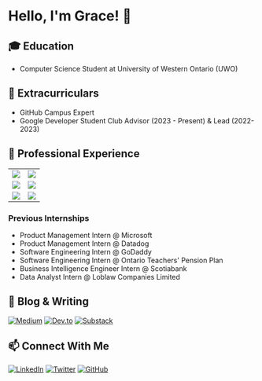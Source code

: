 # Hello, I'm Grace! 👋

## 🎓 Education
- Computer Science Student at University of Western Ontario (UWO)

## 🚀 Extracurriculars
- GitHub Campus Expert
- Google Developer Student Club Advisor (2023 - Present) & Lead (2022-2023)

## 💼 Professional Experience
<table>
  <tr>
    <td><img src="https://img.shields.io/badge/Microsoft-0078D4?style=for-the-badge&logo=microsoft&logoColor=white" /></td>
    <td><img src="https://img.shields.io/badge/Datadog-632CA6?style=for-the-badge&logo=datadog&logoColor=white" /></td>
  </tr>
  <tr>
    <td><img src="https://img.shields.io/badge/GoDaddy-1BDBDB?style=for-the-badge&logo=godaddy&logoColor=white" /></td>
    <td><img src="https://img.shields.io/badge/Scotiabank-FF0000?style=for-the-badge&logo=scotiabank&logoColor=white" /></td>
  </tr>
  <tr>
    <td><img src="https://img.shields.io/badge/Ontario_Teachers'-FF0000?style=for-the-badge&logoColor=white" /></td>
    <td><img src="https://img.shields.io/badge/Loblaw_Companies-000000?style=for-the-badge&logoColor=white" /></td>
  </tr>
</table>

### Previous Internships
- Product Management Intern @ Microsoft
- Product Management Intern @ Datadog
- Software Engineering Intern @ GoDaddy
- Software Engineering Intern @ Ontario Teachers' Pension Plan
- Business Intelligence Engineer Intern @ Scotiabank
- Data Analyst Intern @ Loblaw Companies Limited

## 📝 Blog & Writing
[![Medium](https://img.shields.io/badge/Medium-12100E?style=for-the-badge&logo=medium&logoColor=white)](https://medium.com/@1grace)
[![Dev.to](https://img.shields.io/badge/dev.to-0A0A0A?style=for-the-badge&logo=dev.to&logoColor=white)](https://dev.to/1grace)
[![Substack](https://img.shields.io/badge/Substack-%23006f5c.svg?style=for-the-badge&logo=substack&logoColor=FF6719)](https://ggong.substack.com/)

## 📫 Connect With Me
[![LinkedIn](https://img.shields.io/badge/LinkedIn-0077B5?style=for-the-badge&logo=linkedin&logoColor=white)](https://linkedin.com/in/1gracegong)
[![Twitter](https://img.shields.io/badge/Twitter-%231DA1F2.svg?style=for-the-badge&logo=X&logoColor=white)](https://x.com/graceg0ng)
[![GitHub](https://img.shields.io/badge/GitHub-100000?style=for-the-badge&logo=github&logoColor=white)](https://github.com/ggongg)



